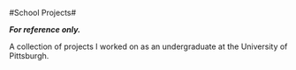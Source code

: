 #School Projects#

**_For reference only._** <br />

A collection of projects I worked on as an undergraduate at the University of Pittsburgh.<br />